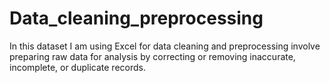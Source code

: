# Data_cleaning_preprocessing
In this dataset I am using Excel for data cleaning and preprocessing involve preparing raw data for analysis by correcting or removing inaccurate, incomplete, or duplicate records. 
